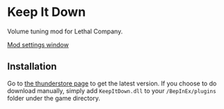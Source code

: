 # Keep It Down

Volume tuning mod for Lethal Company.

[Mod settings window](image.png)

## Installation

Go to [the thunderstore page](https://thunderstore.io/package/ReinierKeepItDown/KeepItDown/) to get the latest version. If you choose to do download manually, simply add `KeepItDown.dll` to your `/BepInEx/plugins` folder under the game directory.
